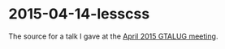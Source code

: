 # 2015-04-14-lesscss
The source for a talk I gave at the [April 2015 GTALUG meeting](http://gtalug.org/meeting/2015-04/).
